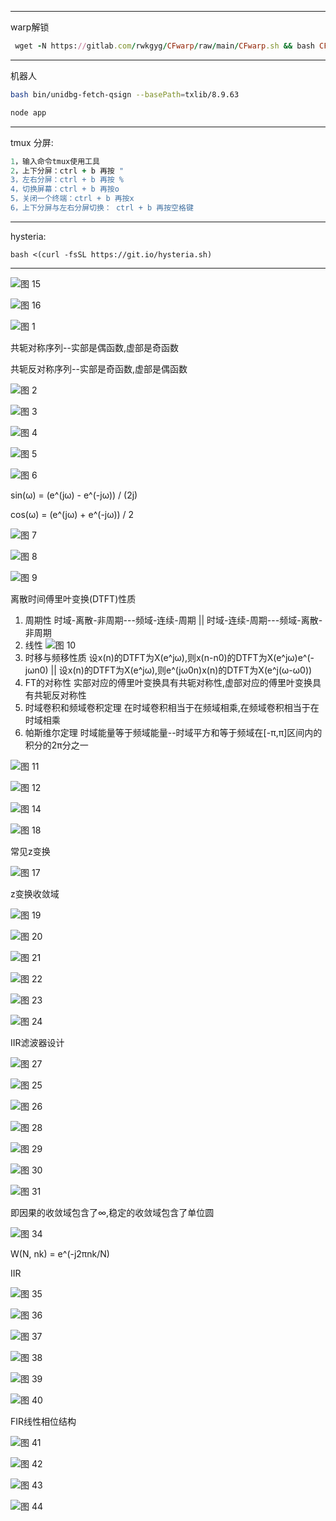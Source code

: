 <hr>

warp解锁

```ruby
 wget -N https://gitlab.com/rwkgyg/CFwarp/raw/main/CFwarp.sh && bash CFwarp.sh
```


<hr>

机器人

```bash
bash bin/unidbg-fetch-qsign --basePath=txlib/8.9.63
```

```bash
node app
```

<hr>
tmux 分屏:

```ruby
1，输入命令tmux使用工具
2，上下分屏：ctrl + b 再按 "
3，左右分屏：ctrl + b 再按 %
4，切换屏幕：ctrl + b 再按o
5，关闭一个终端：ctrl + b 再按x
6，上下分屏与左右分屏切换： ctrl + b 再按空格键
```

<hr>

hysteria:

```
bash <(curl -fsSL https://git.io/hysteria.sh)
```
<hr>


![图 15](images/4d99955e7fe31fbdeaa2312c06a337068951e5cbb912f9856c36f0c62b51c0e0.png)  

![图 16](images/22a05332e2c5607333ff4e181421a5e6a091c7522bfe4dc35be5c3bfc73ad456.png)  




![图 1](images/6dc0368ed9af50fe02590d484e5c7a4848d6172857c7f48a94f5e226dc9e26fd.png)  

共轭对称序列--实部是偶函数,虚部是奇函数

共轭反对称序列--实部是奇函数,虚部是偶函数

![图 2](images/a280b5408bf8998a6061e066aacfde4af8ede7b6cb43c1b2be530b1ccdc1b975.png)  

![图 3](images/3dc8b48c15e4afe8aa9caca2ef76866bdbc3628e94097548ae9993d730376c75.png)  

![图 4](images/a2308c9a6efeac8c03147d56f8df437d92048ebd2d28a793409efbca6602887a.png)  

![图 5](images/2ebc4f29a72cf40338cd0be8ee719a28b16c8575677deb2c9fb3a20a4b5fc03c.png)  

![图 6](images/386692c7ff56752f7b048049b0ffe807d4addaaed057ef7cfc8f5ef136c0b65b.png)  


sin(ω) = (e^(jω) - e^(-jω)) / (2j)

cos(ω) = (e^(jω) + e^(-jω)) / 2

![图 7](images/e9899185b060fec96ba5976e6dcae6d6f89cc9fc0943b6ea8ebffd188c79b6b8.png)  

![图 8](images/75f9a55cf0d5aa8b795765070f77b223d2ec75bb6a000de3a74044913ce79092.png)  

![图 9](images/d55c918535e4198df46fbcf4fbff8ed23c8da31fa593d892a34abef8ceab4173.png)  

离散时间傅里叶变换(DTFT)性质
1. 周期性 时域-离散-非周期---频域-连续-周期 || 时域-连续-周期---频域-离散-非周期
2. 线性 ![图 10](images/357b412f95c69282e07effe99dee720db494015d8a2ff5d4672c314b31e22469.png)  
3. 时移与频移性质 设x(n)的DTFT为X(e^jω),则x(n-n0)的DTFT为X(e^jω)e^(-jωn0) || 设x(n)的DTFT为X(e^jω),则e^(jω0n)x(n)的DTFT为X(e^j(ω-ω0))
4. FT的对称性 实部对应的傅里叶变换具有共轭对称性,虚部对应的傅里叶变换具有共轭反对称性
5. 时域卷积和频域卷积定理 在时域卷积相当于在频域相乘,在频域卷积相当于在时域相乘
6. 帕斯维尔定理 时域能量等于频域能量--时域平方和等于频域在[-π,π]区间内的积分的2π分之一

![图 11](images/4c49d78c4328546a84a4cced307983434fea1d9c538f789612a53ece9163a34c.png)  

![图 12](images/7e90bd761f58fd37835acdb8f9bdbb5f6e82ba5a44ac482da8b53b7debbfc776.png)  

![图 14](images/33a04c19afcd218b1103307242ec662a5171b7c05e793ce8f9c255464359c8e8.png)  

![图 18](images/1d0a489145c1c5a03be54c44b11801f7354279f7322b3889ea3962c6d4485b88.png)  

常见z变换

![图 17](images/4fd21bdf4c3cfc0669707879426e9c89038cd953fbfe8311d3e114a74e53d409.png)  

z变换收敛域

![图 19](images/71624d1b33a564b4940481084fca3f51d231dfd6977c3e0dc118b5e48f02ec7f.png)  

![图 20](images/157961d2477393fb2aad74435fff432e5a1807bf91234314d533eb333b22befa.png)  

![图 21](images/6952cecb10d9b940e5ca2cff78085f8e0f8d523cc9384329b3cce42c14ef27ed.png)  

![图 22](images/9bf8ae364ef46d54e8162b1a7c7bcf4e991f67ba1bf89839c127db68aa4624ee.png)  

![图 23](images/7e7e9a2850fd085b34059c524f315585e70256d245632616334b1b427f97bdd7.png)  

![图 24](images/82265e42dee0b3990beb15897acebd1bae075f5bed43681f3a9e27a73f201c21.png)  

IIR滤波器设计

![图 27](images/859d25b04dd5f251eaa9c7a29608f50a18e0fdcc5ddcadf6f9261907294760c7.png)  


![图 25](images/afc52d14a4e720a5e726a147409f6788f38b06d0110345d5c7d7fb6aed10e495.png)  

![图 26](images/4cf05d76b7cb11b80dcec9c60ec255a30a65cb54e11dca440ce38da8ca902161.png)  

![图 28](images/6383da280b9ae20c9997d55438936ce7107389102f917efda9cadb737a9dff67.png)  

![图 29](images/dca94615af21e106a5fc674211e4dfbb65e66e9cb58881fd1eaa1a1dbd4746e0.png)  

![图 30](images/91988b019524ff371a97b8c3444e4024696713e25813643b562c55d5b5cbaaad.png)  

![图 31](images/18612ee760ab37375ce5add3abe9603e5db284d793551d0411bf24a3613552e3.png)  

即因果的收敛域包含了∞,稳定的收敛域包含了单位圆

![图 34](images/6e98c54dbf79eef52f0a7f724c2fdc7d5c89ce0fc02833d4ad03765dc6178bb7.png)  

W(N, nk) = e^(-j2πnk/N)

IIR

![图 35](images/8e6696f1b256904b6c5b20dd8922d985c555837004e4ea5275871d36db16ee82.png)  

![图 36](images/51abf271ea297625b34a10045ad353af16b167cb750d4d7c19ca87bdf0df2f9a.png)  

![图 37](images/40378842a84bc01c707f3f3d2afc7281bd027af56304f71ddeae0d14a97d96d4.png)  

![图 38](images/81c4079cf5a95cc3f30f42dca8ef7d496b8796b7a766a9205cd3365854855d87.png)  

![图 39](images/9029ec288b045460981c451be908de84e1ec3bba0af36ab6e45f74abadd7574e.png)  

![图 40](images/ab31ec4e6cf5379a7fdcc9f9a6a49f2431967614166b258578c214b74ac5e071.png)  

FIR线性相位结构

![图 41](images/0423fe2e3812737935c0185d02b1293cb5244424bfd679d7eb1a2e8a70135357.png)  

![图 42](images/9d55916803b85d995931e634fc9fcccd9e89394dda603e79ec8911838bebb93d.png)  

![图 43](images/65bb0b11703d79cb5482128440a191cf63c55aeed8b3884895ccd3a706d23926.png)  

![图 44](images/a4721ca229d730fa2ddc86678958641968a57cf0d51614bd8b9a41c8cd21cb57.png)  

 
